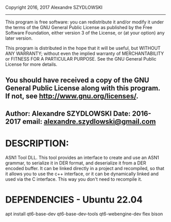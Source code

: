 Copyright 2016, 2017 Alexandre SZYDLOWSKI

------------------------------------------------------------------------
This program is free software: you can redistribute it and/or modify
it under the terms of the GNU General Public License as published by
the Free Software Foundation, either version 3 of the License, or
(at your option) any later version.

This program is distributed in the hope that it will be useful,
but WITHOUT ANY WARRANTY; without even the implied warranty of
MERCHANTABILITY or FITNESS FOR A PARTICULAR PURPOSE.  See the
GNU General Public License for more details.

You should have received a copy of the GNU General Public License
along with this program.  If not, see <http://www.gnu.org/licenses/>.
------------------------------------------------------------------------
Author: Alexandre SZYDLOWSKI
Date: 2016-2017
email: alexandre.szydlowski@gmail.com
------------------------------------------------------------------------

# DESCRIPTION:

ASN1 Tool DLL. This tool provides an interface to create and use an ASN1 grammar,
to serialize it in DER format, and deserialize it from a DER encoded buffer.
It can be linked directly in a project and recompiled, so that it allows you to use the c++ interface,
or it can be dynamically linked and used via the C interface. This way you don't need to recompile it.

# DEPENDENCIES - Ubuntu 22.04
apt install qt6-base-dev qt6-base-dev-tools qt6-webengine-dev flex bison
